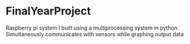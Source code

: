 # FinalYearProject
Raspberry pi system I built using a multiprocessing system in python. Simultaneously communicates with sensors while graphing output data
